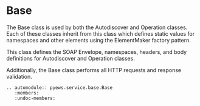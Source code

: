 # Base

The Base class is used by both the Autodiscover and Operation classes. Each of these classes inherit from this class which defines static values for namespaces and other elements using the ElementMaker factory pattern.

This class defines the SOAP Envelope, namespaces, headers, and body definitions for Autodiscover and Operation classes.

Additionally, the Base class performs all HTTP requests and response validation.

```eval_rst
.. automodule:: pyews.service.base.Base
   :members:
   :undoc-members:
```